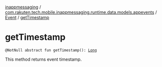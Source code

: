 [inappmessaging](../../index.md) / [com.rakuten.tech.mobile.inappmessaging.runtime.data.models.appevents](../index.md) / [Event](index.md) / [getTimestamp](./get-timestamp.md)

# getTimestamp

`@NotNull abstract fun getTimestamp(): `[`Long`](https://kotlinlang.org/api/latest/jvm/stdlib/kotlin/-long/index.html)

This method returns event timestamp.

